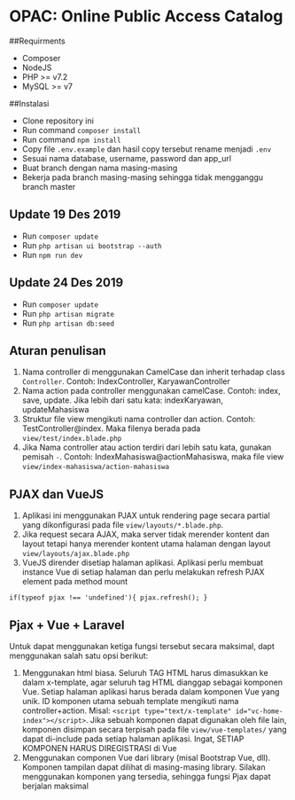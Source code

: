 # OPAC: Online Public Access Catalog

##Requirments
* Composer
* NodeJS
* PHP >= v7.2
* MySQL >= v7

##Instalasi
* Clone repository ini
* Run command `composer install`
* Run command `npm install`
* Copy file `.env.example` dan hasil copy tersebut rename menjadi `.env`
* Sesuai nama database, username, password dan app_url
* Buat branch dengan nama masing-masing
* Bekerja pada branch masing-masing sehingga tidak mengganggu branch master

## Update 19 Des 2019
* Run `composer update`
* Run  `php artisan ui bootstrap --auth`
* Run  `npm run dev`

## Update 24 Des 2019
* Run `composer update`
* Run `php artisan migrate`
* Run `php artisan db:seed`

## Aturan penulisan
1. Nama controller di menggunakan CamelCase dan inherit terhadap class `Controller`. Contoh: IndexController, KaryawanController
2. Nama action pada controller menggunakan camelCase. Contoh: index, save, update. Jika lebih dari satu kata: indexKaryawan, updateMahasiswa
3. Struktur file view mengikuti nama controller dan action. Contoh: TestController@index. Maka filenya berada pada `view/test/index.blade.php`
4. Jika Nama controller atau action terdiri dari lebih satu kata, gunakan pemisah `-`. Contoh: IndexMahasiswa@actionMahasiswa, maka file view `view/index-mahasiswa/action-mahasiswa`

## PJAX dan VueJS
1. Aplikasi ini menggunakan PJAX untuk rendering page secara partial yang dikonfigurasi pada file `view/layouts/*.blade.php`.
2. Jika request secara AJAX, maka server tidak merender kontent dan layout tetapi hanya merender kontent utama halaman dengan layout `view/layouts/ajax.blade.php`
3. VueJS dirender disetiap halaman aplikasi. Aplikasi perlu membuat instance Vue di setiap halaman dan perlu melakukan refresh PJAX element pada method mount

``
if(typeof pjax !== 'undefined'){
    pjax.refresh();
}
``

## Pjax + Vue + Laravel
Untuk dapat menggunakan ketiga fungsi tersebut secara maksimal, dapt menggunakan salah satu opsi berikut:
1. Menggunakan html biasa.
    Seluruh TAG HTML harus dimasukkan ke dalam x-template, agar seluruh tag HTML dianggap sebagai komponen Vue. Setiap halaman aplikasi harus berada dalam komponen Vue yang unik. ID komponen utama sebuah template mengikuti nama controller+action. Misal: `<script type="text/x-template" id="vc-home-index"></script>`. Jika sebuah komponen dapat digunakan oleh file lain, komponen disimpan secara terpisah pada file `view/vue-templates/` yang dapat di-include pada setiap halaman aplikasi. Ingat, SETIAP KOMPONEN HARUS DIREGISTRASI di Vue
2. Menggunakan componen Vue dari library (misal Bootstrap Vue, dll).
Komponen tampilan dapat dilihat di masing-masing library. Silakan menggunakan komponen yang tersedia, sehingga fungsi Pjax dapat berjalan maksimal
    
